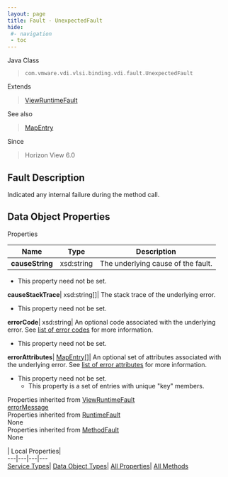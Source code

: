 ```yaml
---
layout: page
title: Fault - UnexpectedFault
hide:
 #- navigation
 - toc
---
```






Java Class  
> `com.vmware.vdi.vlsi.binding.vdi.fault.UnexpectedFault`

Extends  
> [ViewRuntimeFault](vdi.fault.ViewRuntimeFault.md)

See also  
> [MapEntry](vdi.util.MapEntry.md)

Since  
> Horizon View 6.0


## Fault Description 

Indicated any internal failure during the method call. 

## Data Object Properties

Properties

Name |  Type |  Description   
---|---|---  
**causeString**|  xsd:string|  The underlying cause of the fault.   


* This property need not be set.

  
**causeStackTrace**|  xsd:string[]|  The stack trace of the underlying error.   


* This property need not be set.

  
**errorCode**|  xsd:string|  An optional code associated with the underlying error. See [list of error codes](error-codes.md) for more information.   


* This property need not be set.

  
**errorAttributes**| [MapEntry[]](vdi.util.MapEntry.md)|  An optional set of attributes associated with the underlying error. See [list of error attributes](error-attributes.md) for more information.   


* This property need not be set.
  * This property is a set of entries with unique "key" members.

  
Properties inherited from [ViewRuntimeFault](vdi.fault.ViewRuntimeFault.md)  
[errorMessage](vdi.fault.ViewRuntimeFault.md#errorMessage)  
Properties inherited from [RuntimeFault](vmodl.RuntimeFault.md)  
None  
Properties inherited from [MethodFault](vmodl.MethodFault.md)  
None  
  
  
 | Local Properties|   
---|---|---|---  
[Service Types](index-mo_types.md)| [Data Object Types](index-do_types.md)| [All Properties](index-properties.md)| [All Methods](index-methods.md)  
  
  
